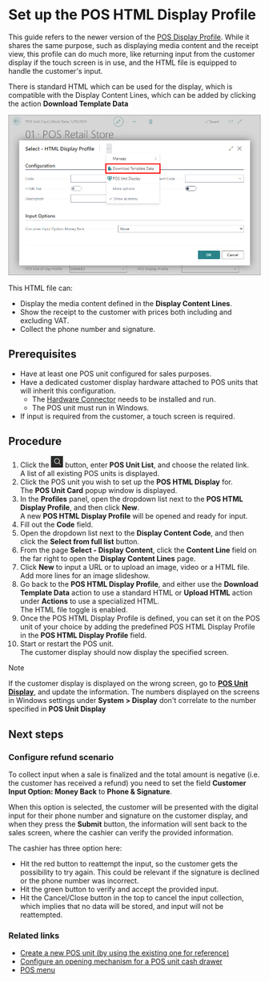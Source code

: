 # Set up the POS HTML Display Profile

This guide refers to the newer version of the [POS Display Profile](../reference/POS_Display_profile.md). While it shares the same purpose, such as displaying media content and the receipt view, this profile can do much more, like returning input from the customer display if the touch screen is in use, and the HTML file is equipped to handle the customer's input.
 
There is standard HTML which can be used for the display, which is compatible with the Display Content Lines, which can be added by clicking the action **Download Template Data**

![download_template_data](../images/download_template_data_html.PNG)

This HTML file can:

- Display the media content defined in the **Display Content Lines**.
- Show the receipt to the customer with prices both including and excluding VAT.
- Collect the phone number and signature.

## Prerequisites

 - Have at least one POS unit configured for sales purposes.
 - Have a dedicated customer display hardware attached to POS units that will inherit this configuration.
    - The [Hardware Connector](../../gettingstarted/hw_connector.md) needs to be installed and run.
    - The POS unit must run in Windows.
 - If input is required from the customer, a touch screen is required.

## Procedure 

1. Click the ![Lightbulb that opens the Tell Me feature](../../../images/Icons/Lightbulb_icon.png "Tell Me what you want to do") button, enter **POS Unit List**, and choose the related link.      
   A list of all existing POS units is displayed. 
2. Click the POS unit you wish to set up the **POS HTML Display** for.   
   The **POS Unit Card** popup window is displayed.
3. In the **Profiles** panel, open the dropdown list next to the **POS HTML Display Profile**, and then click **New**.      
   A new **POS HTML Display Profile** will be opened and ready for input.
4. Fill out the **Code** field.
5. Open the dropdown list next to the **Display Content Code**, and then click the **Select from full list** button.    
6. From the page **Select - Display Content**, click the **Content Line** field on the far right to open the **Display Content Lines** page.   
7. Click **New** to input a URL or to upload an image, video or a HTML file.    
   Add more lines for an image slideshow.
8. Go back to the **POS HTML Display Profile**, and either use the **Download Template Data** action to use a standard HTML or **Upload HTML** action under **Actions** to use a specialized HTML.    
   The HTML file toggle is enabled.
9. Once the POS HTML Display Profile is defined, you can set it on the POS unit of your choice by adding the predefined POS HTML Display Profile in the **POS HTML Display Profile** field.
10. Start or restart the POS unit.   
   The customer display should now display the specified screen.

> [!NOTE]
> If the customer display is displayed on the wrong screen, go to [**POS Unit Display**](../../posunit/reference/POS_Unit_Display.md), and update the information. The numbers displayed on the screens in Windows settings under **System > Display** don't correlate to the number specified in **POS Unit Display**

## Next steps

### Configure refund scenario

To collect input when a sale is finalized and the total amount is negative (i.e. the customer has received a refund) you need to set the field **Customer Input Option: Money Back** to **Phone & Signature**.

When this option is selected, the customer will be presented with the digital input for their phone number and signature on the customer display, and when they press the **Submit** button, the information will sent back to the sales screen, where the cashier can verify the provided information. 

The cashier has three option here:

- Hit the red button to reattempt the input, so the customer gets the possibility to try again. This could be relevant if the signature is declined or the phone number was incorrect. 
- Hit the green button to verify and accept the provided input.
- Hit the Cancel/Close button in the top to cancel the input collection, which implies that no data will be stored, and input will not be reattempted. 

### Related links

- [Create a new POS unit (by using the existing one for reference)](../../posunit/howto/createnew.md)   
- [Configure an opening mechanism for a POS unit cash drawer](../../posunit/howto/ConfigureCashDrawerOpening.md)
- [POS menu](../../posunit/explanation/POS_menu.md)